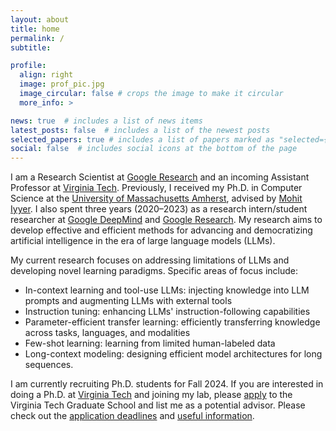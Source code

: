 ```yaml
---
layout: about
title: home
permalink: /
subtitle:

profile:
  align: right
  image: prof_pic.jpg
  image_circular: false # crops the image to make it circular
  more_info: >

news: true  # includes a list of news items
latest_posts: false  # includes a list of the newest posts
selected_papers: true # includes a list of papers marked as "selected={true}"
social: false  # includes social icons at the bottom of the page
---
```


<p>
I am a Research Scientist at <a href='https://research.google'>Google Research</a> and an incoming Assistant Professor at <a href='https://cs.vt.edu'>Virginia Tech</a>. Previously, I received my Ph.D. in Computer Science at the <a href='https://www.cics.umass.edu'>University of Massachusetts Amherst</a>, advised by <a href='https://people.cs.umass.edu/~miyyer'>Mohit Iyyer</a>. I also spent three years (2020–2023) as a research intern/student researcher at <a href='https://deepmind.google'>Google DeepMind</a> and <a href='https://research.google'>Google Research</a>. My research aims to develop effective and efficient methods for advancing and democratizing artificial intelligence in the era of large language models (LLMs).
</p>

<p>
My current research focuses on addressing limitations of LLMs and developing novel learning paradigms. Specific areas of focus include:
</p>

- <span class="font-weight-bold">In-context learning and tool-use LLMs:</span> injecting knowledge into LLM prompts and augmenting LLMs with external tools
- <span class="font-weight-bold">Instruction tuning:</span> enhancing LLMs' instruction-following capabilities
- <span class="font-weight-bold">Parameter-efficient transfer learning:</span> efficiently transferring knowledge across tasks, languages, and modalities
- <span class="font-weight-bold">Few-shot learning:</span> learning from limited human-labeled data
- <span class="font-weight-bold">Long-context modeling:</span> designing efficient model architectures for long sequences.

<p><span class="font-weight-bold" style="color: var(--global-title-color);">I am currently recruiting Ph.D. students for Fall 2024.</span> If you are interested in doing a Ph.D. at <a href='https://cs.vt.edu'>Virginia Tech</a> and joining my lab, please <a href='https://applyto.graduateschool.vt.edu/apply'>apply</a> to the Virginia Tech Graduate School and list me as a potential advisor. Please check out the <a href='https://cs.vt.edu/Graduate/ApplicationDeadlines.html'>application deadlines</a> and <a href='https://website.cs.vt.edu/Graduate/Prospective.html'>useful information</a>.</p>
